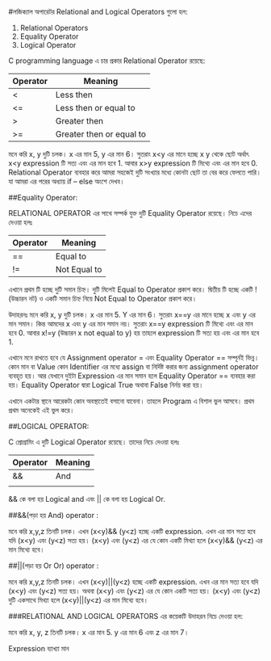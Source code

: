 #লজিক্যাল অপারেটর
Relational and Logical Operators গুলো হল:

1. Relational  Operators
2. Equality Operator
3. Logical Operator

 

C programming language এ চার প্রকার  Relational Operator রয়েছে:


|Operator | Meaning |
| -- | -- |
| < | Less then |
|<= | Less then or equal to |
| >	 | Greater then |
| >= | Greater then or equal to |
 


	
	
	

	
মনে করি x, y দুটি চলক। x এর মান 5,  y এর  মান 6। সুতরাং x<y  এর মানে হচ্ছে x y থেকে ছোট অর্থাৎ x<y  expression টি সত্য এবং এর মান হবে 1. আবার x>y  expression টি মিথ্যে এবং এর মান হবে 0.
Relational Operator ব্যবহার করে আমরা সহজেই দুটি সংখ্যার মধ্যে কোনটা ছোট তা বের করে ফেলতে পারি। যা আমরা এর পরের অধ্যায় if – else অংশে  দেখব।

##Equality Operator:

RELATIONAL OPERATOR এর সাথে সম্পর্ক যুক্ত দুটি Equality Operator রয়েছে। নিচে এদের দেওয়া হলঃ

| Operator | Meaning |
| -- | -- |
| == | Equal to |
| != | Not Equal to |

	
	
	
এখানে প্রথম টি হচ্ছে দুটি সমান চিহ্ন। দুটি মিলেই Equal to  Operator প্রকাশ করে। দ্বিতীয় টি হচ্ছে একটি !(উচ্চারন নট) ও একটি সমান চিহ্ন নিয়ে Not Equal to  Operator প্রকাশ করে।

উদাহরনঃ মনে করি x, y দুটি চলক। x এর মান 5. Y এর মান 6। সুতরাং x==y এর মানে হচ্ছে x এবং y এর মান সমান। কিন্ত আমদের x এবং y এর মান সমান নয়। সুতরাং x==y  expression টি মিথ্যে এবং এর মান হবে 0. আবার x!=y (উচ্চারন x not equal to y) হয় তাহলে expression টি সত্য হয় এবং এর মান হবে 1.

এখানে মনে রাখতে হবে যে Assignment operator = এবং Equality Operator == সম্পূর্নই ভিন্ন। কোন মান বা Value কোন Identifier এর মধ্যে assign বা নির্দিষ্ট করার জন্য assignment operator ব্যবহৃত হয়। আর যেখানে দুইটা Expression এর মান সমান হলে Equality Operator == ব্যবহার করা হয়। Equality Operator দ্বারা Logical True অথাবা False নির্নয় করা হয়।

এখানে একটার স্থানে আরেকটা কোন অবস্থাতেই বসানো যাবেনা। তাহলে Program এ বিশাল ভুল আসবে। প্রথম প্রথম অনেকেই এই ভুল করে।

##LOGICAL OPERATOR:

C প্রোগ্রামিং এ দুটি Logical Operator রয়েছে। তাদের নিচে দেওয়া হলঃ

| Operator |Meaning |
| -- | -- |
| && | And |
| || | Or |

	
	
	
&& কে বলা হয় Logical and এবং || কে বলা হয় Logical Or.

##&&(পড়া হয় And)  operator :

মনে করি x,y,z তিনটি চলক। এখন (x<y)&& (y<z) হচ্ছে একটি expression. এখন এর মান সত্য হবে যদি (x<y) এবং (y<z) সত্য হয়। (x<y) এবং (y<z) এর যে কোন একটি মিথ্যা হলে (x<y)&& (y<z) এর মান মিথ্যে হবে।

##||(পড়া হয় Or Or)  operator :

মনে করি x,y,z তিনটি চলক। এখন (x<y)||(y<z) হচ্ছে একটি expression. এখন এর মান সত্য হবে যদি (x<y) এবং (y<z) সত্য হয়। অথবা (x<y) এবং (y<z) এর যে কোন একটি সত্য হয়। (x<y) এবং (y<z) দুটি একসাথে মিথ্যা হলে (x<y)||(y<z) এর মান মিথ্যে হবে।

###RELATIONAL AND LOGICAL OPERATORS এর কয়েকটি উদাহরন নিচে দেওয়া হল:

মনে করি x, y, z তিনটি চলক। x এর মান 5. y এর  মান 6 এবং z এর মান 7।

Expression	ব্যাখ্যা	মান
 
